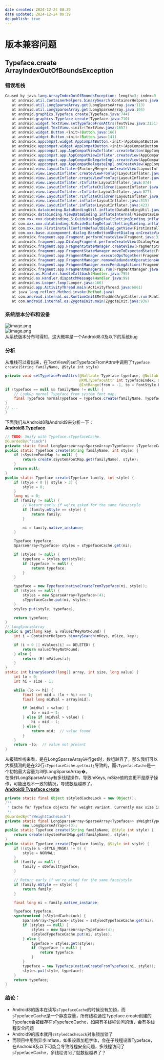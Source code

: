```yaml
---
date created: 2024-12-24 00:39
date updated: 2024-12-24 00:39
dg-publish: true
---
```


# 版本兼容问题

## Typeface.create ArrayIndexOutOfBoundsException

### 错误堆栈

```java
Caused by java.lang.ArrayIndexOutOfBoundsException: length=3; index=3
   at android.util.ContainerHelpers.binarySearch(ContainerHelpers.java:47)
   at android.util.LongSparseArray.get(LongSparseArray.java:113)
   at android.util.LongSparseArray.get(LongSparseArray.java:104)
   at android.graphics.Typeface.create(Typeface.java:744)
   at android.graphics.Typeface.create(Typeface.java:710)
   at android.widget.TextView.setTypefaceFromAttrs(TextView.java:2151)
   at android.widget.TextView.<init>(TextView.java:1657)
   at android.widget.Button.<init>(Button.java:166)
   at android.widget.Button.<init>(Button.java:141)
   at androidx.appcompat.widget.AppCompatButton.<init>(AppCompatButton.java:80)
   at androidx.appcompat.widget.AppCompatButton.<init>(AppCompatButton.java:75)
   at androidx.appcompat.app.AppCompatViewInflater.createButton(AppCompatViewInflater.java:211)
   at androidx.appcompat.app.AppCompatViewInflater.createView(AppCompatViewInflater.java:129)
   at androidx.appcompat.app.AppCompatDelegateImpl.createView(AppCompatDelegateImpl.java:1565)
   at androidx.appcompat.app.AppCompatDelegateImpl.onCreateView(AppCompatDelegateImpl.java:1616)
   at android.view.LayoutInflater$FactoryMerger.onCreateView(LayoutInflater.java:189)
   at android.view.LayoutInflater.createViewFromTag(LayoutInflater.java:783)
   at android.view.LayoutInflater.createViewFromTag(LayoutInflater.java:741)
   at android.view.LayoutInflater.rInflate(LayoutInflater.java:874)
   at android.view.LayoutInflater.rInflateChildren(LayoutInflater.java:835)
   at android.view.LayoutInflater.rInflate(LayoutInflater.java:877)
   at android.view.LayoutInflater.rInflateChildren(LayoutInflater.java:835)
   at android.view.LayoutInflater.inflate(LayoutInflater.java:515)
   at android.view.LayoutInflater.inflate(LayoutInflater.java:423)
   at androidx.databinding.DataBindingUtil.inflate(DataBindingUtil.java:126)
   at androidx.databinding.ViewDataBinding.inflateInternal(ViewDataBinding.java:1409)
   at com.xxx.xxx.databinding.SiGuideDialogDefaultSettingBinding.inflate(SiGuideDialogDefaultSettingBinding.java:91)
   at com.xxx.xxx.databinding.SiGuideDialogDefaultSettingBinding.inflate(SiGuideDialogDefaultSettingBinding.java:77)
   at com.xxx.xxx.FirstInstallConfirmDefaultDialog.getView(FirstInstallConfirmDefaultDialog.kt:63)
   at com.xxx.base.uicomponent.dialog.BaseBottomSheetDialog.onCreateView(BaseBottomSheetDialog.kt:46)
   at androidx.fragment.app.Fragment.performCreateView(Fragment.java:3104)
   at androidx.fragment.app.DialogFragment.performCreateView(DialogFragment.java:510)
   at androidx.fragment.app.FragmentStateManager.createView(FragmentStateManager.java:524)
   at androidx.fragment.app.FragmentStateManager.moveToExpectedState(FragmentStateManager.java:261)
   at androidx.fragment.app.FragmentManager.executeOpsTogether(FragmentManager.java:1890)
   at androidx.fragment.app.FragmentManager.removeRedundantOperationsAndExecute(FragmentManager.java:1814)
   at androidx.fragment.app.FragmentManager.execPendingActions(FragmentManager.java:1751)
   at androidx.fragment.app.FragmentManager$5.run(FragmentManager.java:538)
   at android.os.Handler.handleCallback(Handler.java:795)
   at android.os.Handler.dispatchMessage(Handler.java:99)
   at android.os.Looper.loop(Looper.java:166)
   at android.app.ActivityThread.main(ActivityThread.java:6861)
   at java.lang.reflect.Method.invoke(Method.java)
   at com.android.internal.os.RuntimeInit$MethodAndArgsCaller.run(RuntimeInit.java:450)
   at com.android.internal.os.ZygoteInit.main(ZygoteInit.java:936)
```

### 系统版本分布和设备

![image.png](https://cdn.nlark.com/yuque/0/2023/png/694278/1686058517840-00d48e04-bdca-4926-9799-1990894c25e3.png#averageHue=%23dee6f6&clientId=u23bcf36e-748c-4&from=paste&height=127&id=u29c8c01d&originHeight=344&originWidth=806&originalType=binary&ratio=2&rotation=0&showTitle=false&size=38013&status=done&style=none&taskId=ua6c7f48d-0bbb-4a86-a9e6-37ef3d2cd83&title=&width=297)<br />![image.png](https://cdn.nlark.com/yuque/0/2023/png/694278/1686058540712-35d46495-853f-45f8-b1ee-3841c6829109.png#averageHue=%23f9f9f9&clientId=u23bcf36e-748c-4&from=paste&height=207&id=ua02aafa3&originHeight=568&originWidth=818&originalType=binary&ratio=2&rotation=0&showTitle=false&size=55232&status=done&style=none&taskId=u430d08c0-17dd-41dc-ab1a-d37e8a4306c&title=&width=298)<br />从系统版本分布可得知，这大概率是一个Android8.0及以下的系统bug

### 分析

从堆栈可以看出来，在TextView的setTypefaceFromAttrs中调用了`Typeface create(String familyName, @Style int style)`

```java
private void setTypefaceFromAttrs(@Nullable Typeface typeface, @Nullable String familyName,
                                  @XMLTypefaceAttr int typefaceIndex, @Typeface.Style int style,
                                  @IntRange(from = -1, to = FontStyle.FONT_WEIGHT_MAX) int weight) {
if (typeface == null && familyName != null) {
    // Lookup normal Typeface from system font map.
    final Typeface normalTypeface = Typeface.create(familyName, Typeface.NORMAL);
}
// ...
}
```

下面我们从Android8和Android9来分析一下：<br />[**Android8 Typeface**](https://cs.android.com/android/platform/superproject/+/android-8.1.0_r10:frameworks/base/graphics/java/android/graphics/Typeface.java)

```java
// TODO: Unify with Typeface.sTypefaceCache.
@GuardedBy("sLock")
private static final LongSparseArray<SparseArray<Typeface>> sTypefaceCache = new LongSparseArray<>(3);
public static Typeface create(String familyName, int style) {
    if (sSystemFontMap != null) {
        return create(sSystemFontMap.get(familyName), style);
    }
    return null;
}
public static Typeface create(Typeface family, int style) {
    if (style < 0 || style > 3) {
        style = 0;
    }
    long ni = 0;
    if (family != null) {
        // Return early if we're asked for the same face/style
        if (family.mStyle == style) {
            return family;
        }

        ni = family.native_instance;
    }

    Typeface typeface;
    SparseArray<Typeface> styles = sTypefaceCache.get(ni);

    if (styles != null) {
        typeface = styles.get(style);
        if (typeface != null) {
            return typeface;
        }
    }

    typeface = new Typeface(nativeCreateFromTypeface(ni, style));
    if (styles == null) {
        styles = new SparseArray<Typeface>(4);
        sTypefaceCache.put(ni, styles);
    }
    styles.put(style, typeface);

    return typeface;
}
// LongSparseArray
public E get(long key, E valueIfKeyNotFound) {
    int i = ContainerHelpers.binarySearch(mKeys, mSize, key);

    if (i < 0 || mValues[i] == DELETED) {
        return valueIfKeyNotFound;
    } else {
        return (E) mValues[i];
    }
}
static int binarySearch(long[] array, int size, long value) {
    int lo = 0;
    int hi = size - 1;

    while (lo <= hi) {
        final int mid = (lo + hi) >>> 1;
        final long midVal = array[mid];

        if (midVal < value) {
            lo = mid + 1;
        } else if (midVal > value) {
            hi = mid - 1;
        } else {
            return mid;  // value found
        }
    }
    return ~lo;  // value not present
}
```

从报错堆栈来看，是在LongSparseArray进行get时，数组越界了，那么我们可以大概猜测的是在22行`sTypefaceCache.get(ni);`导致的，而`sTypefaceCache`是一个初始最大容量为3的LongSparseArray�。<br />在操作LongSparseArray有多线程操作，导致mKeys, mSize值的变更不是原子操作，可能出现不一致的情况，导致数组越界了。<br />[**Android9 Typeface create**](https://cs.android.com/android/platform/superproject/+/android-9.0.0_r5:frameworks/base/graphics/java/android/graphics/Typeface.java)

```java
private static final Object sStyledCacheLock = new Object();
/**
 * Cache for Typeface objects for weight variant. Currently max size is 3.
 */
@GuardedBy("sWeightCacheLock")
private static final LongSparseArray<SparseArray<Typeface>> sWeightTypefaceCache =
        new LongSparseArray<>(3);
public static Typeface create(String familyName, @Style int style) {
    return create(sSystemFontMap.get(familyName), style);
}
public static Typeface create(Typeface family, @Style int style) {
    if ((style & ~STYLE_MASK) != 0) {
        style = NORMAL;
    }
    if (family == null) {
        family = sDefaultTypeface;
    }

    // Return early if we're asked for the same face/style
    if (family.mStyle == style) {
        return family;
    }

    final long ni = family.native_instance;

    Typeface typeface;
    synchronized (sStyledCacheLock) {
        SparseArray<Typeface> styles = sStyledTypefaceCache.get(ni);
        if (styles == null) {
            styles = new SparseArray<Typeface>(4);
            sStyledTypefaceCache.put(ni, styles);
        } else {
            typeface = styles.get(style);
            if (typeface != null) {
                return typeface;
            }
        }
        typeface = new Typeface(nativeCreateFromTypeface(ni, style));
        styles.put(style, typeface);
    }
    return typeface;
}
```

### 结论：

- Android8的版本在读写`sTypefaceCache`的时候没有加锁，而sTypefaceCache是一个静态变量，所有线程通过Typeface.create创建的Typeface会被缓存在sTypefaceCache，如果有多线程访问的话，会有多线程安全问题
- Android9的版本就用`sStyledCacheLock`对象锁加锁了
- 而项目中用到异步inflate，如果设置加粗字体，会在子线程设置Typeface，在Android8及以下可能会导致线程安全问题，多线程访问了sTypefaceCache，多线程访问了就数组越界了？
